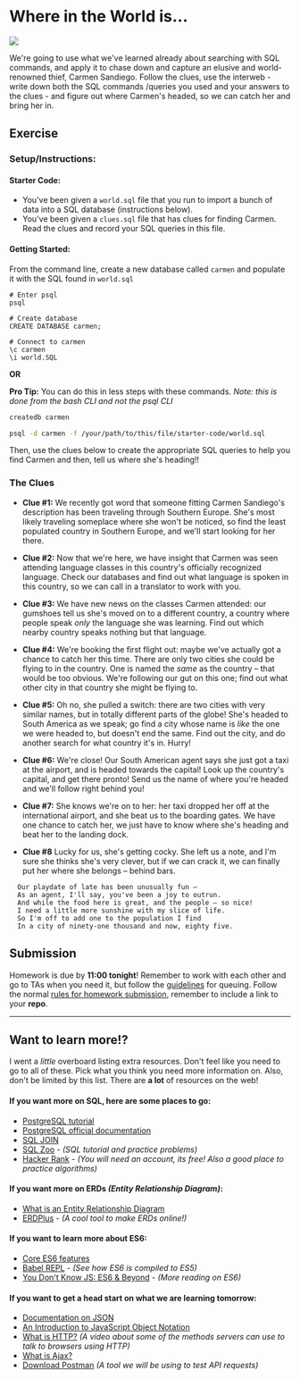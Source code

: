 
# Where in the World is...

![](https://i.giphy.com/13n8txR8c9UDHG.gif)


We're going to use what we've learned already about searching with SQL commands, and apply it to chase down and capture an elusive and world-renowned thief, Carmen Sandiego. Follow the clues, use the interweb - write down both the SQL commands /queries you used and your answers to the clues - and figure out where Carmen's headed, so we can catch her and bring her in.

## Exercise

### Setup/Instructions:

#### Starter Code:
- You've been given a `world.sql` file that you run to import a bunch of data into a SQL database (instructions below).
- You've been given a `clues.sql` file that has clues for finding Carmen.  Read the clues and record your SQL queries in this file.


#### Getting Started:

From the command line, create a new database called `carmen` and populate it with the SQL found in `world.sql`

```
# Enter psql
psql

# Create database
CREATE DATABASE carmen;

# Connect to carmen
\c carmen
\i world.SQL
```

**OR**

**Pro Tip:** You can do this in less steps with these commands.  _Note: this is done from the bash CLI and not the psql CLI_

```bash
createdb carmen

psql -d carmen -f /your/path/to/this/file/starter-code/world.sql
```

Then, use the clues below to create the appropriate SQL queries to help you find Carmen and then, tell us where she's heading!!

### The Clues

  - **Clue #1:** We recently got word that someone fitting Carmen Sandiego's description has been traveling through Southern Europe. She's most likely traveling someplace where she won't be noticed, so find the least populated country in Southern Europe, and we'll start looking for her there.

  - **Clue #2:** Now that we're here, we have insight that Carmen was seen attending language classes in this country's officially recognized language. Check our databases and find out what language is spoken in this country, so we can call in a translator to work with you.

  - **Clue #3:** We have new news on the classes Carmen attended: our gumshoes tell us she's moved on to a different country, a country where people speak *only* the language she was learning. Find out which nearby country speaks nothing but that language.

  - **Clue #4:** We're booking the first flight out: maybe we've actually got a chance to catch her this time. There are only two cities she could be flying to in the country. One is named the *same* as the country – that would be too obvious. We're following our gut on this one; find out what other city in that country she might be flying to.

  - **Clue #5:** Oh no, she pulled a switch: there are two cities with very similar names, but in totally different parts of the globe! She's headed to South America as we speak; go find a city whose name is *like* the one we were headed to, but doesn't end the same. Find out the city, and do another search for what country it's in. Hurry!

  - **Clue #6:** We're close! Our South American agent says she just got a taxi at the airport, and is headed towards the capital! Look up the country's capital, and get there pronto! Send us the name of where you're headed and we'll follow right behind you!

  - **Clue #7:** She knows we're on to her: her taxi dropped her off at the international airport, and she beat us to the boarding gates. We have one chance to catch her, we just have to know where she's heading and beat her to the landing dock.

  - **Clue #8** Lucky for us, she's getting cocky. She left us a note, and I'm sure she thinks she's very clever, but if we can crack it, we can finally put her where she belongs – behind bars.

```
  Our playdate of late has been unusually fun –
  As an agent, I'll say, you've been a joy to outrun.
  And while the food here is great, and the people – so nice!
  I need a little more sunshine with my slice of life.
  So I'm off to add one to the population I find
  In a city of ninety-one thousand and now, eighty five.
```


## Submission

Homework is due by **11:00 tonight**! Remember to work with each other and go to TAs when you need it, but follow the [guidelines](https://git.generalassemb.ly/wdi-nyc-5-22/course-information/blob/master/how-to-queue-with-TAs.md) for queuing. Follow the normal [rules for homework submission](https://git.generalassemb.ly/wdi-nyc-5-22/course-information/blob/master/homework-policy.md), remember to include a link to your **repo**.

---

## Want to learn more!?

I went a _little_ overboard listing extra resources. Don't feel like you need to go to all of these. Pick what you think you need more information on. Also, don't be limited by this list. There are **a lot** of resources on the web!

#### If you want more on SQL, here are some places to go:

- [PostgreSQL tutorial](http://www.tutorialspoint.com/postgresql/)
- [PostgreSQL official documentation](http://www.postgresql.org/docs/)
- [SQL JOIN](http://www.dofactory.com/sql/join)
- [SQL Zoo](http://sqlzoo.net/) - _(SQL tutorial and practice problems)_
- [Hacker Rank](https://www.hackerrank.com/domains/sql/select) - _(You will need an account, its free! Also a good place to practice algorithms)_

#### If you want more on ERDs _(Entity Relationship Diagram)_:

- [What is an Entity Relationship Diagram](https://www.lucidchart.com/pages/er-diagrams)
- [ERDPlus](https://erdplus.com/) - _(A cool tool to make ERDs online!)_

#### If you want to learn more about ES6:

- [Core ES6 features](http://exploringjs.com/es6/ch_core-features.html#sec_from-var-to-const)
- [Babel REPL](https://babeljs.io/repl/#?babili=false&evaluate=true&lineWrap=false&presets=es2015%2Creact%2Cstage-2&targets=&browsers=&builtIns=false&debug=false&code_lz=Q) - _(See how ES6 is compiled to ES5)_
- [You Don't Know JS: ES6 & Beyond](https://github.com/getify/You-Dont-Know-JS/tree/master/es6%20%26%20beyond#you-dont-know-js-es6--beyond) - _(More reading on ES6)_

#### If you want to get a head start on what we are learning tomorrow:

- [Documentation on JSON](https://developer.mozilla.org/en-US/docs/Web/JavaScript/Reference/Global_Objects/JSON)
- [An Introduction to JavaScript Object Notation ](https://msdn.microsoft.com/en-us/library/bb299886.aspx)
- [What is HTTP?](https://www.youtube.com/watch?v=kGOpY2J31pI) _(A video about some of the methods servers can use to talk to browsers using HTTP)_
- [What is Ajax?](https://www.youtube.com/watch?v=3l13qGLTgNw)
- [Download Postman](https://www.getpostman.com/postman) _(A tool we will be using to test API requests)_
